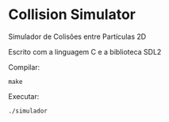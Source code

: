 # Collision Simulator
Simulador de Colisões entre Partículas 2D

Escrito com a linguagem C e a biblioteca SDL2

Compilar:
```
make
```
Executar:
```
./simulador
```